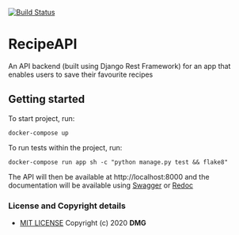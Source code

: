 [![Build Status](https://travis-ci.org/DMGithinji/RecipeApp.svg?branch=master)](https://travis-ci.org/DMGithinji/RecipeApp)

# RecipeAPI
An API backend (built using Django Rest Framework) for an app that enables users to save their favourite recipes



## Getting started

To start project, run:

```
docker-compose up
```

To run tests within the project, run:

```
docker-compose run app sh -c "python manage.py test && flake8"
```

The API will then be available at http://localhost:8000 and the documentation will be available using [Swagger](http://localhost:8000/swagger) or [Redoc](http://localhost:8000/redoc/)


### License and Copyright details

* [MIT LICENSE](LICENSE)
Copyright (c) 2020 **DMG**

